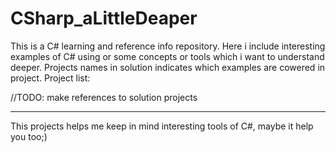# CSharp_aLittleDeaper

This is a С# learning and reference info repository.
Here i include interesting examples of C# using or some concepts or tools which i want to understand deeper.
Projects names in solution indicates which examples are cowered in project.
Project list:

//TODO: make references to solution projects

***
This projects helps me keep in mind interesting tools of C#, maybe it help you too;)
